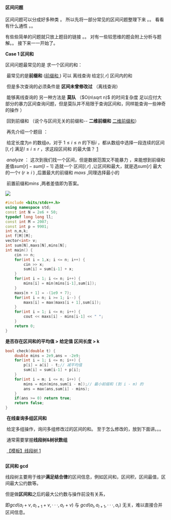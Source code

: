 #### 区间问题

区间问题可以分成好多种类 。  所以先将一部分常见的区间问题整理下来 。。  看看有什么通性 。。 

有些些简单的问题就只放上题目的链接  。。 对有一些较思维的题会附上分析与题解。。 接下来一一开始了。

**Case 1 区间和**

区间问题最常见的是 求一个区间的和：  

​		最常见的是**前缀和**  ([前缀和 ](https://www.acwing.com/problem/content/797/))    可以 离线查询 给定$[l,r]$  区间内的和 

​		但是多次查询的必须条件是 **区间未曾修改过**  （离线查询）  

​		能够离线查询的 另一种方法是 **莫队**  （$O(n\sqrt n)$ 的时间复杂度 足以应付大部分的暴力区间查询问题，但是莫队并不局限于查询区间和，同样能查询一些神奇的操作 ）

​		回到前缀和 （说个与区间无关的前缀和--  **二维前缀和**   [二维前缀和](https://www.acwing.com/problem/content/798/)） 

​		再先介绍一个题目 ： 

​       			给定长度为$n$ 的数组$a$，对于 $1 \le i \le n$ 的下标$i$ ，都从数组中选择一段连续的区间$[l,r]$ 满足$l \le i \le r$ ，求这段区间和						   的最大值？  [1](https://ac.nowcoder.com/acm/contest/77526/A)

​					$analyze$ ：  这次到我们找一个区间，但是数据范围又不能暴力 ，来能想到前缀和 差值$sum[r] - sum[l-1]$ 造就一个												  区间$[l,r]$ ,让区间和最大，就是选$sum[r]$ 最大的一个r ($r \ge i$ ) ,后置最大的前缀和 $maxs$ ,同理选择最小的

​										  前置前缀和$mins$ ,两者差值即为答案。  

![](C:\Users\LWQ\Desktop\Admin\photo\shiyan\微信图片_20240321234825.jpg)

```c++
#include <bits/stdc++.h>
using namespace std;
const int N = 2e6 + 50;
typedef long long ll;
const int M = 2007;
const int p = 9901;
int n,m,k;
int f[M][M];
vector<int> v;
int sum[N],maxs[N],mins[N];
int main() {
	cin >> n;
	for(int i = 1,x; i <= n; i++) {
		cin >> x;
		sum[i] = sum[i-1] + x;
	}
	for(int i = 1; i <= n; i++) {
		mins[i] = min(mins[i-1],sum[i]);
	}
	maxs[n + 1] = -(1e9 + 7);
	for(int i = n; i >= 1; i--) {
		maxs[i] = max(maxs[i + 1],sum[i]);
	}
	for(int i = 1; i <= n; i++) {
		cout << maxs[i] - mins[i-1] << " ";
	}
	return 0;
}
```

**是否存在区间和的平均值  >  给定值  区间长度 > k** 

```c++
bool check(double t) {
	double mins = 2e9,ans = -2e9;
	for(int i = 1; i <= n; i++) {
		p[i] = a[i] - t;// 减平均值
		sum[i] = sum[i-1] + p[i];
	}
	for(int i = m; i <= n; i++) {
		mins = min(mins,sum[i - m]);// 最小前缀和 (到 i - m) 的
		ans = max(ans,sum[i] - mins);
	}
	if(ans >= 0) return true;
	return false;
}
```



​    **在线查询多组区间和**

​	给定多组操作，询问多组修改过的区间的和。 至于怎么修改的，放到下面讲。。。

​		通常需要掌握**线段树&树状数组** 

​		[【模板】线段树 1](https://www.luogu.com.cn/problem/P3372)

```c++
```





**区间和  gcd** 

线段树主要用于维护**满足结合律**的区间信息，例如区间和，区间积，区间最值，区间最大公约数等。

 但是做**区间和**之后的最大公约数与操作前没有关系，

即$gcd(a_l + v,a_{l +1} + v,···,a_r + v)$ 与 $gcd(a_l,a_{l+1},···,a_r)$ 无关，难以直接合并区间信息。
